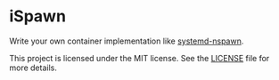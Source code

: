 # iSpawn

Write your own container implementation like [systemd-nspawn][nspawn].

This project is licensed under the MIT license. See the [LICENSE](LICENSE) file for more details.


  [nspawn]: https://www.freedesktop.org/software/systemd/man/systemd-nspawn.html
